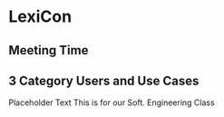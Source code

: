 # LexiCon 

## Meeting Time 

## 3 Category Users and Use Cases
Placeholder Text
This is for our Soft. Engineering Class
